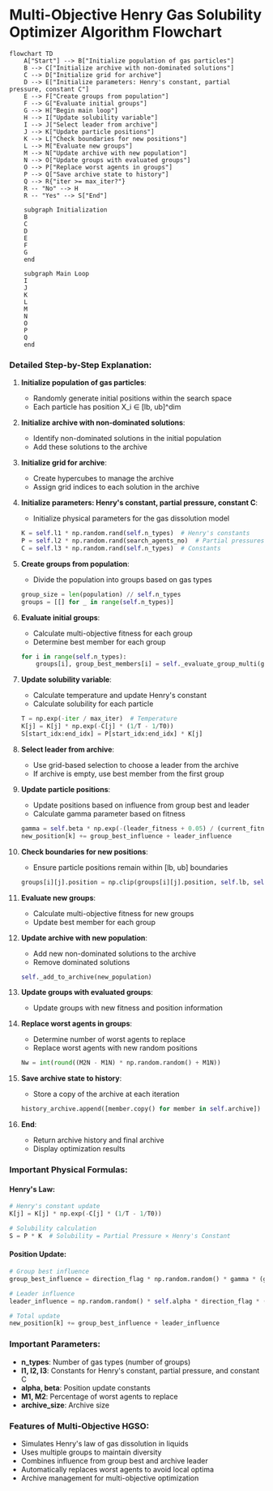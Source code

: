 # Multi-Objective Henry Gas Solubility Optimizer Algorithm Flowchart

```mermaid
flowchart TD
    A["Start"] --> B["Initialize population of gas particles"]
    B --> C["Initialize archive with non-dominated solutions"]
    C --> D["Initialize grid for archive"]
    D --> E["Initialize parameters: Henry's constant, partial pressure, constant C"]
    E --> F["Create groups from population"]
    F --> G["Evaluate initial groups"]
    G --> H["Begin main loop"]
    H --> I["Update solubility variable"]
    I --> J["Select leader from archive"]
    J --> K["Update particle positions"]
    K --> L["Check boundaries for new positions"]
    L --> M["Evaluate new groups"]
    M --> N["Update archive with new population"]
    N --> O["Update groups with evaluated groups"]
    O --> P["Replace worst agents in groups"]
    P --> Q["Save archive state to history"]
    Q --> R{"iter >= max_iter?"}
    R -- "No" --> H
    R -- "Yes" --> S["End"]
    
    subgraph Initialization
    B
    C
    D
    E
    F
    G
    end
    
    subgraph Main Loop
    I
    J
    K
    L
    M
    N
    O
    P
    Q
    end
```

### Detailed Step-by-Step Explanation:

1. **Initialize population of gas particles**:
   - Randomly generate initial positions within the search space
   - Each particle has position X_i ∈ [lb, ub]^dim

2. **Initialize archive with non-dominated solutions**:
   - Identify non-dominated solutions in the initial population
   - Add these solutions to the archive

3. **Initialize grid for archive**:
   - Create hypercubes to manage the archive
   - Assign grid indices to each solution in the archive

4. **Initialize parameters: Henry's constant, partial pressure, constant C**:
   - Initialize physical parameters for the gas dissolution model
   ```python
   K = self.l1 * np.random.rand(self.n_types)  # Henry's constants
   P = self.l2 * np.random.rand(search_agents_no)  # Partial pressures
   C = self.l3 * np.random.rand(self.n_types)  # Constants
   ```

5. **Create groups from population**:
   - Divide the population into groups based on gas types
   ```python
   group_size = len(population) // self.n_types
   groups = [[] for _ in range(self.n_types)]
   ```

6. **Evaluate initial groups**:
   - Calculate multi-objective fitness for each group
   - Determine best member for each group
   ```python
   for i in range(self.n_types):
       groups[i], group_best_members[i] = self._evaluate_group_multi(groups[i], None, True)
   ```

7. **Update solubility variable**:
   - Calculate temperature and update Henry's constant
   - Calculate solubility for each particle
   ```python
   T = np.exp(-iter / max_iter)  # Temperature
   K[j] = K[j] * np.exp(-C[j] * (1/T - 1/T0))
   S[start_idx:end_idx] = P[start_idx:end_idx] * K[j]
   ```

8. **Select leader from archive**:
   - Use grid-based selection to choose a leader from the archive
   - If archive is empty, use best member from the first group

9. **Update particle positions**:
   - Update positions based on influence from group best and leader
   - Calculate gamma parameter based on fitness
   ```python
   gamma = self.beta * np.exp(-(leader_fitness + 0.05) / (current_fitness + 0.05))
   new_position[k] += group_best_influence + leader_influence
   ```

10. **Check boundaries for new positions**:
    - Ensure particle positions remain within [lb, ub] boundaries
    ```python
    groups[i][j].position = np.clip(groups[i][j].position, self.lb, self.ub)
    ```

11. **Evaluate new groups**:
    - Calculate multi-objective fitness for new groups
    - Update best member for each group

12. **Update archive with new population**:
    - Add new non-dominated solutions to the archive
    - Remove dominated solutions
    ```python
    self._add_to_archive(new_population)
    ```

13. **Update groups with evaluated groups**:
    - Update groups with new fitness and position information

14. **Replace worst agents in groups**:
    - Determine number of worst agents to replace
    - Replace worst agents with new random positions
    ```python
    Nw = int(round((M2N - M1N) * np.random.random() + M1N))
    ```

15. **Save archive state to history**:
    - Store a copy of the archive at each iteration
    ```python
    history_archive.append([member.copy() for member in self.archive])
    ```

16. **End**:
    - Return archive history and final archive
    - Display optimization results

### Important Physical Formulas:

#### Henry's Law:
```python
# Henry's constant update
K[j] = K[j] * np.exp(-C[j] * (1/T - 1/T0))

# Solubility calculation
S = P * K  # Solubility = Partial Pressure × Henry's Constant
```

#### Position Update:
```python
# Group best influence
group_best_influence = direction_flag * np.random.random() * gamma * (group_best.position[k] - current.position[k])

# Leader influence  
leader_influence = np.random.random() * self.alpha * direction_flag * (S * leader.position[k] - current.position[k])

# Total update
new_position[k] += group_best_influence + leader_influence
```

### Important Parameters:
- **n_types**: Number of gas types (number of groups)
- **l1, l2, l3**: Constants for Henry's constant, partial pressure, and constant C
- **alpha, beta**: Position update constants
- **M1, M2**: Percentage of worst agents to replace
- **archive_size**: Archive size

### Features of Multi-Objective HGSO:
- Simulates Henry's law of gas dissolution in liquids
- Uses multiple groups to maintain diversity
- Combines influence from group best and archive leader
- Automatically replaces worst agents to avoid local optima
- Archive management for multi-objective optimization